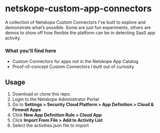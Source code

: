 # netskope-custom-app-connectors
A collection of Netskope Custom Connectors I've built to explore and demonstrate what’s possible. Some are just fun experiments, others are demos to show off how flexible the platform can be in detecting SaaS app activity.

### What you’ll find here
- Custom Connectors for apps not in the Netskope App Catalog
- Proof-of-concept Custom Connectors I built out of curiosity

## Usage
1. Download or clone this repo.
2. Login to the Netskope Administrator Portal
3. Go to **Settings > Security Cloud Platform > App Definition > Cloud & Firewall Apps**
4. Click **New App Definition Rule > Cloud App**
5. Click **Import From File > Add to Activity List**
6. Select the activities.json file to import

